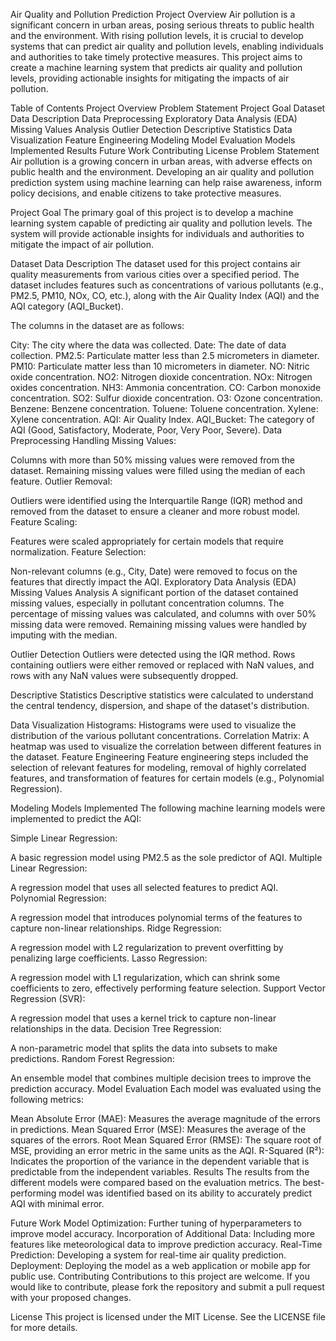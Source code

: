 Air Quality and Pollution Prediction
Project Overview
Air pollution is a significant concern in urban areas, posing serious threats to public health and the environment. With rising pollution levels, it is crucial to develop systems that can predict air quality and pollution levels, enabling individuals and authorities to take timely protective measures. This project aims to create a machine learning system that predicts air quality and pollution levels, providing actionable insights for mitigating the impacts of air pollution.

Table of Contents
Project Overview
Problem Statement
Project Goal
Dataset
Data Description
Data Preprocessing
Exploratory Data Analysis (EDA)
Missing Values Analysis
Outlier Detection
Descriptive Statistics
Data Visualization
Feature Engineering
Modeling
Model Evaluation
Models Implemented
Results
Future Work
Contributing
License
Problem Statement
Air pollution is a growing concern in urban areas, with adverse effects on public health and the environment. Developing an air quality and pollution prediction system using machine learning can help raise awareness, inform policy decisions, and enable citizens to take protective measures.

Project Goal
The primary goal of this project is to develop a machine learning system capable of predicting air quality and pollution levels. The system will provide actionable insights for individuals and authorities to mitigate the impact of air pollution.

Dataset
Data Description
The dataset used for this project contains air quality measurements from various cities over a specified period. The dataset includes features such as concentrations of various pollutants (e.g., PM2.5, PM10, NOx, CO, etc.), along with the Air Quality Index (AQI) and the AQI category (AQI_Bucket).

The columns in the dataset are as follows:

City: The city where the data was collected.
Date: The date of data collection.
PM2.5: Particulate matter less than 2.5 micrometers in diameter.
PM10: Particulate matter less than 10 micrometers in diameter.
NO: Nitric oxide concentration.
NO2: Nitrogen dioxide concentration.
NOx: Nitrogen oxides concentration.
NH3: Ammonia concentration.
CO: Carbon monoxide concentration.
SO2: Sulfur dioxide concentration.
O3: Ozone concentration.
Benzene: Benzene concentration.
Toluene: Toluene concentration.
Xylene: Xylene concentration.
AQI: Air Quality Index.
AQI_Bucket: The category of AQI (Good, Satisfactory, Moderate, Poor, Very Poor, Severe).
Data Preprocessing
Handling Missing Values:

Columns with more than 50% missing values were removed from the dataset.
Remaining missing values were filled using the median of each feature.
Outlier Removal:

Outliers were identified using the Interquartile Range (IQR) method and removed from the dataset to ensure a cleaner and more robust model.
Feature Scaling:

Features were scaled appropriately for certain models that require normalization.
Feature Selection:

Non-relevant columns (e.g., City, Date) were removed to focus on the features that directly impact the AQI.
Exploratory Data Analysis (EDA)
Missing Values Analysis
A significant portion of the dataset contained missing values, especially in pollutant concentration columns. The percentage of missing values was calculated, and columns with over 50% missing data were removed. Remaining missing values were handled by imputing with the median.

Outlier Detection
Outliers were detected using the IQR method. Rows containing outliers were either removed or replaced with NaN values, and rows with any NaN values were subsequently dropped.

Descriptive Statistics
Descriptive statistics were calculated to understand the central tendency, dispersion, and shape of the dataset's distribution.

Data Visualization
Histograms: Histograms were used to visualize the distribution of the various pollutant concentrations.
Correlation Matrix: A heatmap was used to visualize the correlation between different features in the dataset.
Feature Engineering
Feature engineering steps included the selection of relevant features for modeling, removal of highly correlated features, and transformation of features for certain models (e.g., Polynomial Regression).

Modeling
Models Implemented
The following machine learning models were implemented to predict the AQI:

Simple Linear Regression:

A basic regression model using PM2.5 as the sole predictor of AQI.
Multiple Linear Regression:

A regression model that uses all selected features to predict AQI.
Polynomial Regression:

A regression model that introduces polynomial terms of the features to capture non-linear relationships.
Ridge Regression:

A regression model with L2 regularization to prevent overfitting by penalizing large coefficients.
Lasso Regression:

A regression model with L1 regularization, which can shrink some coefficients to zero, effectively performing feature selection.
Support Vector Regression (SVR):

A regression model that uses a kernel trick to capture non-linear relationships in the data.
Decision Tree Regression:

A non-parametric model that splits the data into subsets to make predictions.
Random Forest Regression:

An ensemble model that combines multiple decision trees to improve the prediction accuracy.
Model Evaluation
Each model was evaluated using the following metrics:

Mean Absolute Error (MAE): Measures the average magnitude of the errors in predictions.
Mean Squared Error (MSE): Measures the average of the squares of the errors.
Root Mean Squared Error (RMSE): The square root of MSE, providing an error metric in the same units as the AQI.
R-Squared (R²): Indicates the proportion of the variance in the dependent variable that is predictable from the independent variables.
Results
The results from the different models were compared based on the evaluation metrics. The best-performing model was identified based on its ability to accurately predict AQI with minimal error.

Future Work
Model Optimization: Further tuning of hyperparameters to improve model accuracy.
Incorporation of Additional Data: Including more features like meteorological data to improve prediction accuracy.
Real-Time Prediction: Developing a system for real-time air quality prediction.
Deployment: Deploying the model as a web application or mobile app for public use.
Contributing
Contributions to this project are welcome. If you would like to contribute, please fork the repository and submit a pull request with your proposed changes.

License
This project is licensed under the MIT License. See the LICENSE file for more details.
